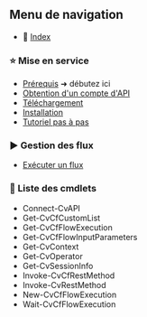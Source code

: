 <h2>Menu de navigation</h2>

- 📄 [Index](/fr/)

<h3>⭐ Mise en service</h3>

- [Prérequis](fr/prerequis.md) <span class="mirror">➜</span> débutez ici
- [Obtention d'un compte d'API](fr/compte-api.md)
- [Téléchargement](fr/telechargement.md)
- [Installation](fr/installation.md)
- [Tutoriel pas à pas](fr/tutoriel.md)

<h3>▶️ Gestion des flux</h3>

- [Exécuter un flux](fr/demarrer-flux.md)

<h3>📕 Liste des cmdlets</h3>

- Connect-CvAPI
- Get-CvCfCustomList
- Get-CvCfFlowExecution
- Get-CvCfFlowInputParameters
- Get-CvContext
- Get-CvOperator
- Get-CvSessionInfo
- Invoke-CvCfRestMethod
- Invoke-CvRestMethod
- New-CvCfFlowExecution
- Wait-CvCfFlowExecution
